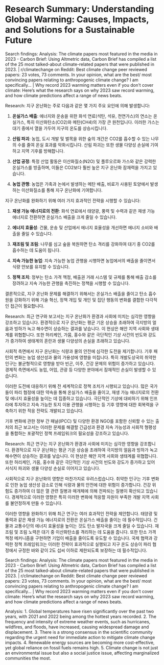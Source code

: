 # Research Summary: Understanding Global Warming: Causes, Impacts, and Solutions for a Sustainable Future

Search findings: Analysis: The climate papers most featured in the media in 2023 - Carbon Brief: Using Altmetric data, Carbon Brief has compiled a list of the 25 most talked-about climate-related papers that were published in 2023. | r/climatechange on Reddit: Best climate change peer reviewed papers: 23 votes, 73 comments. In your opinion, what are the best/ most convincing papers relating to anthropogenic climate change? I am specifically… | Why record 2023 warming matters even if you don't cover climate: Here’s what the research says on why 2023 saw record warming, and how climate predictions affect a range of news beats.

Research: 지구 온난화는 주로 다음과 같은 몇 가지 주요 요인에 의해 발생합니다:

1. **온실가스 배출**: 에너지와 운송을 위한 화석 연료(석탄, 석유, 천연가스)의 연소는 온실가스, 특히 이산화탄소(CO2)와 메탄(CH4)의 가장 큰 원천입니다. 이러한 가스는 대기 중에서 열을 가두어 지구의 온도를 상승시킵니다.

2. **산림 파괴**: 농업, 도시 개발 및 벌목을 위한 숲의 개간은 CO2를 흡수할 수 있는 나무의 수를 줄여 온실 효과를 악화시킵니다. 산림 파괴는 또한 생물 다양성 손실에 기여하고 지역 기후를 방해합니다.

3. **산업 공정**: 특정 산업 활동은 이산화질소(N2O) 및 플루오르화 가스와 같은 강력한 온실가스를 방출하며, 이들은 CO2보다 훨씬 높은 지구 온난화 잠재력을 가지고 있습니다.

4. **농업 관행**: 농업은 가축과 논에서 발생하는 메탄 배출, 비료가 사용된 토양에서 발생하는 이산화질소를 통해 지구 온난화에 기여합니다.

지구 온난화를 완화하기 위해 여러 가지 효과적인 전략을 시행할 수 있습니다:

1. **재생 가능 에너지로의 전환**: 화석 연료에서 태양광, 풍력 및 수력과 같은 재생 가능 에너지로 전환하면 온실가스 배출을 크게 줄일 수 있습니다.

2. **에너지 효율성**: 건물, 운송 및 산업에서 에너지 효율성을 개선하면 에너지 소비와 배출을 줄일 수 있습니다.

3. **재조림 및 조림**: 나무를 심고 숲을 복원하면 탄소 격리를 강화하여 대기 중 CO2를 흡수하는 데 도움이 됩니다.

4. **지속 가능한 농업**: 지속 가능한 농업 관행을 시행하면 농업에서의 배출을 줄이면서 식량 안보를 유지할 수 있습니다.

5. **정책 조치**: 정부는 탄소 가격 책정, 배출권 거래 시스템 및 규제를 통해 배출 감소를 장려하고 지속 가능한 관행을 촉진하는 정책을 시행할 수 있습니다.

결론적으로, 지구 온난화 문제를 해결하기 위해서는 온실가스 배출을 줄이고 탄소 흡수원을 강화하기 위해 기술 혁신, 정책 개입 및 개인 및 집단 행동의 변화를 결합한 다각적인 접근이 필요합니다.

Research: 최근 연구와 보고서는 지구 온난화가 환경과 사회에 미치는 심각한 영향을 강조하고 있습니다. 환경적으로 지구 온난화는 평균 기온 상승을 초래하여 극지방의 얼음과 빙하가 녹고 해수면이 상승하는 결과를 낳습니다. 이 현상은 해안 지역 사회와 생태계를 위협합니다. 또한 허리케인, 가뭄, 홍수와 같은 극단적인 기상 사건의 빈도와 강도가 증가하여 생태계의 혼란과 생물 다양성의 손실을 초래하고 있습니다.

사회적 측면에서 지구 온난화는 식량과 물의 안전에 심각한 도전을 제기합니다. 기후 패턴의 변화는 농업 생산성과 물의 가용성에 영향을 미칩니다. 특히 개발도상국의 취약한 인구는 불균형적으로 영향을 받아 빈곤, 이주, 건강 문제의 위험이 증가하고 있습니다. 경제적 측면에서도 농업, 어업, 관광 등 다양한 분야에서 잠재적인 손실이 발생할 수 있습니다.

이러한 도전에 대응하기 위해 전 세계적으로 정책 조치가 시행되고 있습니다. 많은 국가들이 파리 협정에 대한 약속을 통해 온실가스 배출을 줄이고, 재생 가능 에너지로의 전환 및 에너지 효율성을 높이는 데 집중하고 있습니다. 극단적인 기상에 대비하기 위해 인프라에 투자하고 지속 가능한 토지 이용 관행을 시행하는 등 기후 영향에 대한 회복력을 구축하기 위한 적응 전략도 개발되고 있습니다.

기후 변화에 관한 정부 간 패널(IPCC) 및 다양한 환경 NGO를 포함한 신뢰할 수 있는 출처의 최근 보고서는 이러한 문제를 해결할 긴급성과 환경 지속 가능성과 사회적 형평성을 통합하는 포괄적인 정책 프레임워크의 필요성을 강조하고 있습니다.

Research: 최근 연구는 지구 온난화가 환경과 사회에 미치는 심각한 영향을 강조합니다. 환경적으로 지구 온난화는 평균 기온 상승을 초래하여 극지방의 얼음과 빙하가 녹고 해수면이 상승하는 결과를 낳습니다. 이 현상은 해안 지역 사회와 생태계를 위협합니다. 또한 허리케인, 가뭄, 홍수와 같은 극단적인 기상 사건의 빈도와 강도가 증가하고 있어 서식지 파괴와 생물 다양성 손실로 이어지고 있습니다.

사회적으로 지구 온난화의 영향은 마찬가지로 우려스럽습니다. 취약한 인구는 기후 변화로 인한 농업 생산성 감소로 인해 식량과 물의 안전에 대한 위험이 증가합니다. 건강 위험도 증가하여 더 많은 열 관련 질병과 매개체에 의해 전파되는 질병이 확산되고 있습니다. 경제적으로 이러한 영향은 특히 이러한 변화에 적응할 자원이 부족한 개발 지역 사회를 불안정하게 만들 수 있습니다.

이러한 영향을 완화하기 위해 최근 연구는 여러 효과적인 전략을 제안합니다. 태양광 및 풍력과 같은 재생 가능 에너지로의 전환은 온실가스 배출을 줄이는 데 필수적입니다. 건물과 교통수단의 에너지 효율성을 높이는 것도 탄소 발자국을 크게 줄일 수 있습니다. 재조림 및 조림 노력은 대기 중 이산화탄소를 격리하는 데 도움을 줍니다. 또한 탄소 가격 책정 메커니즘을 구현하면 기업이 배출을 줄이도록 유도할 수 있습니다. 국제 협력과 강력한 정책 프레임워크는 이러한 전략이 효과적으로 실행되고 지구 온도 상승이 파리 협정에서 규정한 바와 같이 2도 섭씨 이하로 제한되도록 보장하는 데 필수적입니다.

Search findings: Analysis: The climate papers most featured in the media in 2023 - Carbon Brief: Using Altmetric data, Carbon Brief has compiled a list of the 25 most talked-about climate-related papers that were published in 2023. | r/climatechange on Reddit: Best climate change peer reviewed papers: 23 votes, 73 comments. In your opinion, what are the best/ most convincing papers relating to anthropogenic climate change? I am specifically… | Why record 2023 warming matters even if you don't cover climate: Here’s what the research says on why 2023 saw record warming, and how climate predictions affect a range of news beats.

Analysis: 1. Global temperatures have risen significantly over the past two years, with 2021 and 2022 being among the hottest years recorded.
2. The frequency and intensity of extreme weather events, such as hurricanes, wildfires, and floods, have increased, causing widespread damage and displacement.
3. There is a strong consensus in the scientific community regarding the urgent need for immediate action to mitigate climate change impacts.
4. Renewable energy sources are becoming more cost-effective, yet global reliance on fossil fuels remains high.
5. Climate change is not just an environmental issue but also a social justice issue, affecting marginalized communities the most.